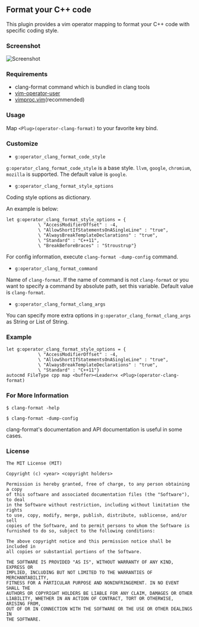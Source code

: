 ## Format your C++ code

This plugin provides a vim operator mapping to format your C++ code with specific coding style.

### Screenshot

![Screenshot](http://gifzo.net/BTZFDliMJSa.gif)

### Requirements

- clang-format command which is bundled in clang tools
- [vim-operator-user](https://github.com/kana/vim-operator-user)
- [vimproc.vim](https://github.com/Shougo/vimproc.vim)(recommended)

### Usage

Map `<Plug>(operator-clang-format)` to your favorite key bind.

### Customize

- `g:operator_clang_format_code_style`

`g:operator_clang_format_code_style` is a base style.
`llvm`, `google`, `chromium`, `mozilla` is supported.
The default value is `google`.

- `g:operator_clang_format_style_options`

Coding style options as dictionary.

An example is below:

```vim
let g:operator_clang_format_style_options = {
            \ "AccessModifierOffset" : -4,
            \ "AllowShortIfStatementsOnASingleLine" : "true",
            \ "AlwaysBreakTemplateDeclarations" : "true",
            \ "Standard" : "C++11",
            \ "BreakBeforeBraces" : "Stroustrup"}
```

For config information, execute `clang-format -dump-config` command.

- `g:operator_clang_format_command`

Name of `clang-format`. If the name of command is not `clang-format`
or you want to specify a command by absolute path, set this variable.
Default value is `clang-format`.

- `g:operator_clang_format_clang_args`

You can specify more extra options in `g:operator_clang_format_clang_args` as String or List of String.

### Example

```vim
let g:operator_clang_format_style_options = {
            \ "AccessModifierOffset" : -4,
            \ "AllowShortIfStatementsOnASingleLine" : "true",
            \ "AlwaysBreakTemplateDeclarations" : "true",
            \ "Standard" : "C++11"}
autocmd FileType cpp map <buffer><Leader>x <Plug>(operator-clang-format)
```

### For More Information

```
$ clang-format -help
```

```
$ clang-format -dump-config
```

clang-format's documentation and API documentation is useful in some cases.

### License

    The MIT License (MIT)

    Copyright (c) <year> <copyright holders>

    Permission is hereby granted, free of charge, to any person obtaining a copy
    of this software and associated documentation files (the "Software"), to deal
    in the Software without restriction, including without limitation the rights
    to use, copy, modify, merge, publish, distribute, sublicense, and/or sell
    copies of the Software, and to permit persons to whom the Software is
    furnished to do so, subject to the following conditions:

    The above copyright notice and this permission notice shall be included in
    all copies or substantial portions of the Software.

    THE SOFTWARE IS PROVIDED "AS IS", WITHOUT WARRANTY OF ANY KIND, EXPRESS OR
    IMPLIED, INCLUDING BUT NOT LIMITED TO THE WARRANTIES OF MERCHANTABILITY,
    FITNESS FOR A PARTICULAR PURPOSE AND NONINFRINGEMENT. IN NO EVENT SHALL THE
    AUTHORS OR COPYRIGHT HOLDERS BE LIABLE FOR ANY CLAIM, DAMAGES OR OTHER
    LIABILITY, WHETHER IN AN ACTION OF CONTRACT, TORT OR OTHERWISE, ARISING FROM,
    OUT OF OR IN CONNECTION WITH THE SOFTWARE OR THE USE OR OTHER DEALINGS IN
    THE SOFTWARE.
